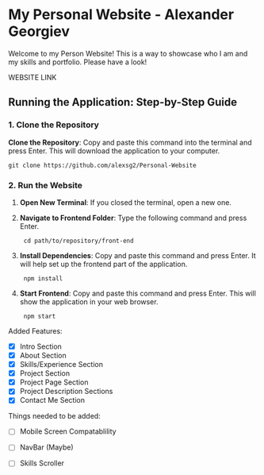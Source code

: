 # My Personal Website - Alexander Georgiev

Welcome to my Person Website! This is a way to showcase who I am and my skills and portfolio. Please have a look!

WEBSITE LINK

## Running the Application: Step-by-Step Guide

### 1. Clone the Repository

**Clone the Repository**: Copy and paste this command into the terminal and press Enter. This will download the application to your computer.

    git clone https://github.com/alexsg2/Personal-Website

### 2. Run the Website

1. **Open New Terminal**: If you closed the terminal, open a new one.

2. **Navigate to Frontend Folder**: Type the following command and press Enter.

        cd path/to/repository/front-end

3. **Install Dependencies**: Copy and paste this command and press Enter. It will help set up the frontend part of the application.

        npm install

4. **Start Frontend**: Copy and paste this command and press Enter. This will show the application in your web browser.

        npm start

Added Features:
- [x] Intro Section
- [x] About Section
- [x] Skills/Experience Section
- [x] Project Section
- [x] Project Page Section
- [x] Project Description Sections
- [x] Contact Me Section

Things needed to be added:
- [ ] Mobile Screen Compatablility
- [ ] NavBar (Maybe)
- [ ] Skills Scroller

